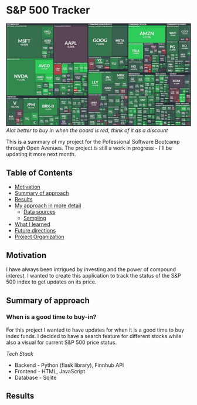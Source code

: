 # S&P 500 Tracker

![alt text](https://github.com/ElvisFMM/oaf-psd-bootcamp/blob/branch1/pictures/stocks.JPG)
*Alot better to buy in when the board is red, think of it as a discount*

This is a summary of my project for the Pofessional Software Bootcamp through Open Avenues.  The project is still a work in progress - I'll be updating it more next month.


## Table of Contents 
* [Motivation](#motivation)
* [Summary of approach](#summary-of-approach)
* [Results](#results)
* [My approach in more detail](#my-approach-in-more-detail)
	* [Data sources](#data-sources)
	* [Sampling](#sampling)
* [What I learned](#what-i-learned)
* [Future directions](#future-directions)
* [Project Organization](#project-organization)


## Motivation

I have always been intrigued by investing and the power of compound interest. I wanted to create this application to track the status of the S&P 500 index to get updates on its price.


## Summary of approach

### When is a good time to buy-in?

For this project I wanted to have updates for when it is a good time to buy index funds. I decided to have a search feature for different stocks while also a visual for current S&P 500 price status.

*Tech Stack*

* Backend - Python (flask library), Finnhub API
* Frontend - HTML, JavaScript
* Database - Sqlite 


## Results



